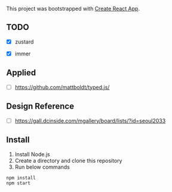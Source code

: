 This project was bootstrapped with [Create React App](https://github.com/facebook/create-react-app).


## TODO
- [x] zustard
- [x] immer


## Applied
- [ ] https://github.com/mattboldt/typed.js/




## Design Reference
- [ ]  https://gall.dcinside.com/mgallery/board/lists/?id=seoul2033


## Install 

1. Install Node.js
2. Create a directory and clone this repository
3. Run below commands

```
npm install
npm start
```





